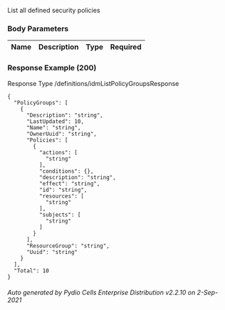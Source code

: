 






 
List all defined security policies  


### Body Parameters

Name | Description | Type | Required
---|---|---|---






### Response Example (200)
Response Type /definitions/idmListPolicyGroupsResponse

```
{
  "PolicyGroups": [
    {
      "Description": "string",
      "LastUpdated": 10,
      "Name": "string",
      "OwnerUuid": "string",
      "Policies": [
        {
          "actions": [
            "string"
          ],
          "conditions": {},
          "description": "string",
          "effect": "string",
          "id": "string",
          "resources": [
            "string"
          ],
          "subjects": [
            "string"
          ]
        }
      ],
      "ResourceGroup": "string",
      "Uuid": "string"
    }
  ],
  "Total": 10
}
```




###### Auto generated by Pydio Cells Enterprise Distribution v2.2.10 on 2-Sep-2021
